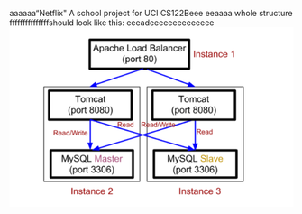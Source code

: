 aaaaaa“Netflix"
A school project for UCI CS122Beee
eeaaaa
whole structure fffffffffffffffshould look like this:
eeeadeeeeeeeeeeeeee
![image](https://github.com/cxk123/-Netflix-CS122B/blob/master/images/struture.PNG)
